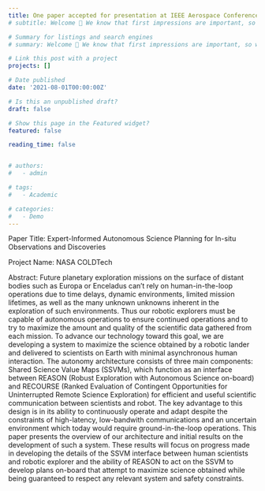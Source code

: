 ```yaml
---
title: One paper accepted for presentation at IEEE Aerospace Conference, 2022. Click Here for details! 
# subtitle: Welcome 👋 We know that first impressions are important, so we've populated your new site with some initial content to help you get familiar with everything in no time.

# Summary for listings and search engines
# summary: Welcome 👋 We know that first impressions are important, so we've populatReceived the Diversity and Inclusion Scholarship from the ME Department at CU Bouldered your new site with some initial content to help you get familiar with everything in no time.

# Link this post with a project
projects: []

# Date published
date: '2021-08-01T00:00:00Z'

# Is this an unpublished draft?
draft: false

# Show this page in the Featured widget?
featured: false

reading_time: false


# authors:
#   - admin

# tags:
#   - Academic

# categories:
#   - Demo
---
```

Paper Title: Expert-Informed Autonomous Science Planning for In-situ Observations and Discoveries

Project Name: NASA COLDTech




Abstract: Future planetary exploration missions on the surface of distant bodies such as Europa or Enceladus can’t rely on human-in-the-loop operations due to time delays, dynamic environments, limited mission lifetimes, as well as the many unknown unknowns inherent in the exploration of such environments. Thus our robotic explorers must be capable of autonomous operations to ensure continued operations and to try to maximize the amount and quality of the scientific data gathered from each mission. To advance our technology toward this goal, we are developing a system to maximize the science obtained by a robotic lander and delivered to scientists on Earth with minimal asynchronous human interaction. The autonomy architecture consists of three main components: Shared Science Value Maps (SSVMs), which function as an interface between REASON (Robust Exploration with Autonomous Science on-board) and RECOURSE (Ranked Evaluation of Contingent Opportunities for Uninterrupted Remote Science Exploration) for efficient and useful scientific communication between scientists and robot. The key advantage to this design is in its ability to continuously operate and adapt despite the constraints of high-latency, low-bandwith communications and an uncertain environment which today would require ground-in-the-loop operations. This paper presents the overview of our architecture and initial results on the development of such a system. These results will focus on progress made in developing the details of the SSVM interface between human scientists and robotic explorer and the ability of REASON to act on the SSVM to develop plans on-board that attempt to maximize science obtained while being guaranteed to respect any relevant system and safety constraints.
